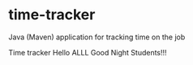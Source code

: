 # time-tracker
Java (Maven) application for tracking time on the job

Time tracker
Hello ALLL
Good Night Students!!!
